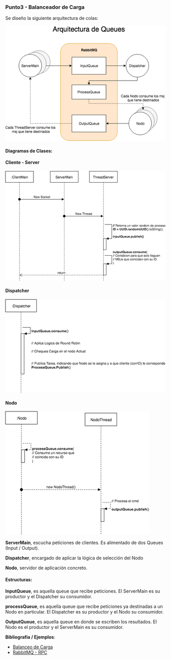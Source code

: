 
### Punto3 - Balanceador de Carga

Se diseño la siguiente arquitectura de colas:

![arquitectura de colas](images/punto3-diagramas-arq_queues.png)

#### Diagramas de Clases:

#### Cliente - Server

![Cliente-Server](images/punto3-diagramas-dc1.png)

#### Dispatcher

![Dispatcher](images/punto3-diagramas-dc2.png)

#### Nodo

![Nodo](images/punto3-diagramas-dc3.png)

**ServerMain**, escucha peticiones de clientes. Es alimentado de dos Queues (Input / Output).

**Dispatcher**, encargado de aplicar la lógica de selección del Nodo

**Nodo**, servidor de aplicación concreto.

#### Estructuras:

**InputQueue**, es aquella queue que recibe peticiones. El ServerMain es su productor y el Dispatcher su consumidor.

**processQueue**, es aquella queue que recibe peticiones ya destinadas a un Nodo en particular. El Dispatcher es su productor y el Nodo su consumidor.

**OutputQueue**, es aquella queue en donde se escriben los resultados. El Nodo es el productor y el ServerMain es su consumidor.

**Bibliografia / Ejemplos**:
- [Balanceo de Carga](https://www.digitalocean.com/community/tutorials/what-is-load-balancing)
- [RabbitMQ - RPC](https://www.rabbitmq.com/tutorials/tutorial-six-java.html)
